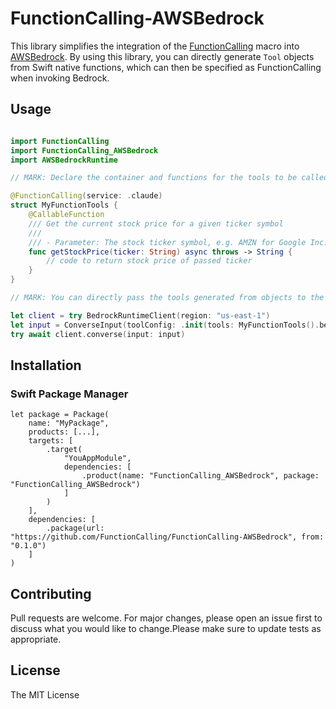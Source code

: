 # FunctionCalling-AWSBedrock

This library simplifies the integration of the [FunctionCalling](https://github.com/fumito-ito/FunctionCalling) macro into [AWSBedrock](https://github.com/awslabs/aws-sdk-swift). By using this library, you can directly generate `Tool` objects from Swift native functions, which can then be specified as FunctionCalling when invoking Bedrock.

## Usage

```swift

import FunctionCalling
import FunctionCalling_AWSBedrock
import AWSBedrockRuntime

// MARK: Declare the container and functions for the tools to be called from FunctionCalling.

@FunctionCalling(service: .claude)
struct MyFunctionTools {
    @CallableFunction
    /// Get the current stock price for a given ticker symbol
    ///
    /// - Parameter: The stock ticker symbol, e.g. AMZN for Google Inc.
    func getStockPrice(ticker: String) async throws -> String {
        // code to return stock price of passed ticker
    }
}

// MARK: You can directly pass the tools generated from objects to the model in Bedrock.

let client = try BedrockRuntimeClient(region: "us-east-1")
let input = ConverseInput(toolConfig: .init(tools: MyFunctionTools().bedrockAllTools))
try await client.converse(input: input)
```

## Installation

### Swift Package Manager

```
let package = Package(
    name: "MyPackage",
    products: [...],
    targets: [
        .target(
            "YouAppModule",
            dependencies: [
                .product(name: "FunctionCalling_AWSBedrock", package: "FunctionCalling_AWSBedrock")
            ]
        )
    ],
    dependencies: [
        .package(url: "https://github.com/FunctionCalling/FunctionCalling-AWSBedrock", from: "0.1.0")
    ]
)
```

## Contributing

Pull requests are welcome. For major changes, please open an issue first to discuss what you would like to change.Please make sure to update tests as appropriate.

## License

The MIT License
